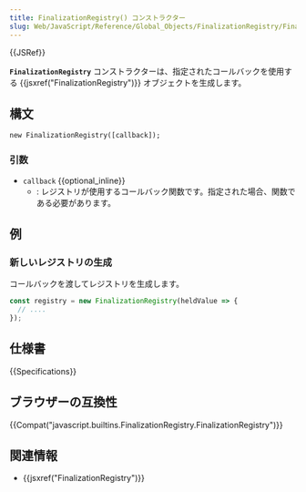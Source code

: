 ```yaml
---
title: FinalizationRegistry() コンストラクター
slug: Web/JavaScript/Reference/Global_Objects/FinalizationRegistry/FinalizationRegistry
---
```


{{JSRef}}

**`FinalizationRegistry`** コンストラクターは、指定されたコールバックを使用する {{jsxref("FinalizationRegistry")}} オブジェクトを生成します。

## 構文

```
new FinalizationRegistry([callback]);
```

### 引数

- `callback` {{optional_inline}}
  - : レジストリが使用するコールバック関数です。指定された場合、関数である必要があります。

## 例

### 新しいレジストリの生成

コールバックを渡してレジストリを生成します。

```js
const registry = new FinalizationRegistry(heldValue => {
  // ....
});
```

## 仕様書

{{Specifications}}

## ブラウザーの互換性

{{Compat("javascript.builtins.FinalizationRegistry.FinalizationRegistry")}}

## 関連情報

- {{jsxref("FinalizationRegistry")}}
